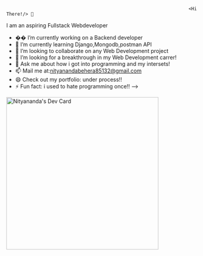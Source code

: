                                                                       <Hi There!/> 👋        

<p>
I am an aspiring Fullstack Webdeveloper



- �� I’m currently working on a Backend developer
- 🌱 I’m currently learning Django,Mongodb,postman API
- 👯 I’m looking to collaborate on any Web Development project
- 🤔 I’m looking for a breakthrough in my Web Development carrer!
- 💬 Ask me about how i got into programming and my intersets!
- 📫 Mail me at:nityanandabehera85132@gmail.com 
- 😄 Check out my portfolio: under process!!
- ⚡ Fun fact: i used to hate programming once!!
--></p>
<p text-align="center">
  <a href="https://app.daily.dev/NityanandaBeher"><img src="https://api.daily.dev/devcards/30d3878ef6b749c2af2e35ae43c3d253.png?r=gsc" width="400" alt="Nityananda's Dev Card"/></a>
  </p>
